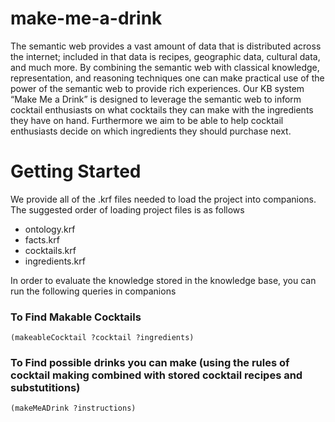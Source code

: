 # make-me-a-drink

The semantic web provides a vast amount of data that is distributed across the internet; included in that data is recipes, geographic data, cultural data, and much more. By combining the semantic web with classical knowledge, representation, and reasoning techniques one can make practical use of the power of the semantic web to provide rich experiences. Our KB system “Make Me a Drink” is designed to leverage the semantic web to inform cocktail enthusiasts on what cocktails they can make with the ingredients they have on hand. Furthermore we aim to be able to help cocktail enthusiasts decide on which ingredients they should purchase next.


# Getting Started

We provide all of the .krf files needed to load the project into companions. The suggested order of loading project files is as follows

- ontology.krf
- facts.krf
- cocktails.krf
- ingredients.krf

In order to evaluate the knowledge stored in the knowledge base, you can run the following queries in companions

### To Find Makable Cocktails
```
(makeableCocktail ?cocktail ?ingredients)
```

### To Find possible drinks you can make (using the rules of cocktail making combined with stored cocktail recipes and substutitions)
```
(makeMeADrink ?instructions)
```

